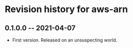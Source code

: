 # Revision history for aws-arn

## 0.1.0.0 -- 2021-04-07

* First version. Released on an unsuspecting world.
